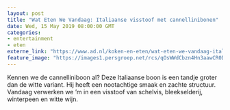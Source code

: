 ```yaml
---
layout: post
title: "Wat Eten We Vandaag: Italiaanse visstoof met cannellinibonen"
date: Wed, 15 May 2019 08:00:00 GMT
categories: 
- entertainment 
- eten 
externe_link: "https://www.ad.nl/koken-en-eten/wat-eten-we-vandaag-italiaanse-visstoof-met-cannellinibonen~ac0645be/"
feature_image: "https://images1.persgroep.net/rcs/qOsWWdCbzn4Hn3aawCR0D5d5bOg/diocontent/147832822/_fitwidth/400/?appId=21791a8992982cd8da851550a453bd7f&quality=0.7"
---
```


Kennen we de cannelliniboon al? Deze Italiaanse boon is een tandje groter dan de witte variant. Hij heeft een nootachtige smaak en zachte structuur. Vandaag verwerken we ’m in een visstoof van schelvis, bleekselderij, winterpeen en witte wijn.
